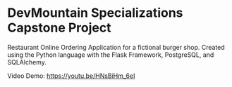 # DevMountain Specializations Capstone Project

Restaurant Online Ordering Application for a fictional burger shop. Created using the Python language with the Flask Framework, PostgreSQL, and SQLAlchemy. 

Video Demo: https://youtu.be/HNsBiHm_6eI